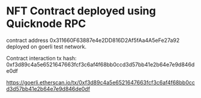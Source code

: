 # NFT Contract deployed using Quicknode RPC

contract address 0x311660F63887e4e2DD816D2Af5fAa4A5eFe27a92  deployed on goerli test network.

Contract interaction tx hash: 0xf3d89c4a5e6521647663fcf3c6af4f68bb0ccd3d57bb41e2b64e7e9d846de0df

https://goerli.etherscan.io/tx/0xf3d89c4a5e6521647663fcf3c6af4f68bb0ccd3d57bb41e2b64e7e9d846de0df


